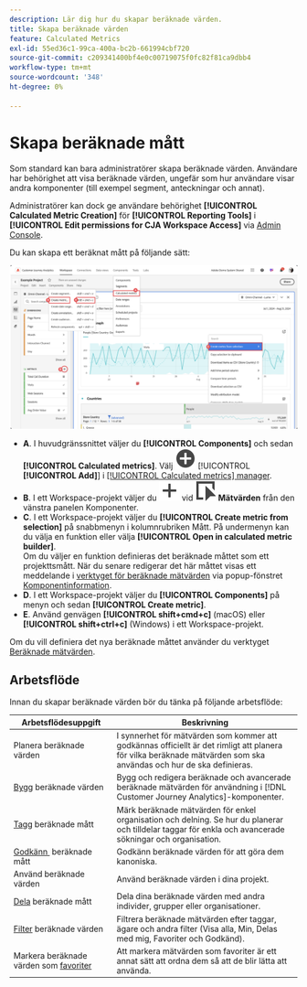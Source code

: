 ```yaml
---
description: Lär dig hur du skapar beräknade värden.
title: Skapa beräknade värden
feature: Calculated Metrics
exl-id: 55ed36c1-99ca-400a-bc2b-661994cbf720
source-git-commit: c209341400bf4e0c00719075f0fc82f81ca9dbb4
workflow-type: tm+mt
source-wordcount: '348'
ht-degree: 0%

---
```


# Skapa beräknade mått

Som standard kan bara administratörer skapa beräknade värden. Användare har behörighet att visa beräknade värden, ungefär som hur användare visar andra komponenter (till exempel segment, anteckningar och annat).

Administratörer kan dock ge användare behörighet **[!UICONTROL Calculated Metric Creation]** för **[!UICONTROL Reporting Tools]** i **[!UICONTROL Edit permissions for CJA Workspace Access]** via [Admin Console](/help/technotes/access-control.md#user-level-access).


Du kan skapa ett beräknat mått på följande sätt:

![Olika sätt att skapa ett mått](assets/create-metric.png)

* **A**. I huvudgränssnittet väljer du **[!UICONTROL Components]** och sedan **[!UICONTROL Calculated metrics]**. Välj ![AddCircle](/help/assets/icons/AddCircle.svg) [!UICONTROL **[!UICONTROL Add]**] i [[!UICONTROL Calculated metrics] manager](/help/components/calc-metrics/cm-workflow/cm-manager.md).
* **B**. I ett Workspace-projekt väljer du ![Lägg till](/help/assets/icons/Add.svg) vid ![Händelse](/help/assets/icons/Event.svg) **Mätvärden** från den vänstra panelen Komponenter.
* **C**. I ett Workspace-projekt väljer du **[!UICONTROL Create metric from selection]** på snabbmenyn i kolumnrubriken Mått. På undermenyn kan du välja en funktion eller välja **[!UICONTROL Open in calculated metric builder]**. <br/>Om du väljer en funktion definieras det beräknade måttet som ett projekttsmått. När du senare redigerar det här måttet visas ett meddelande i [verktyget för beräknade mätvärden](/help/components/use-components-in-workspace.md#component-info) via popup-fönstret [Komponentinformation](/help/components/calc-metrics/cm-workflow/cm-build-metrics.md).
* **D**. I ett Workspace-projekt väljer du **[!UICONTROL Components]** på menyn och sedan **[!UICONTROL Create metric]**.
* **E**. Använd genvägen **[!UICONTROL shift+cmd+c]** (macOS) eller **[!UICONTROL shift+ctrl+c]** (Windows) i ett Workspace-projekt.

Om du vill definiera det nya beräknade måttet använder du verktyget [Beräknade mätvärden](/help/components/calc-metrics/cm-workflow/cm-build-metrics.md).


## Arbetsflöde

Innan du skapar beräknade värden bör du tänka på följande arbetsflöde:

| Arbetsflödesuppgift | Beskrivning |
| --- | --- |
| Planera beräknade värden | I synnerhet för mätvärden som kommer att godkännas officiellt är det rimligt att planera för vilka beräknade mätvärden som ska användas och hur de ska definieras. |
| [Bygg](/help/components/calc-metrics/cm-workflow/cm-build-metrics.md) beräknade värden | Bygg och redigera beräknade och avancerade beräknade mätvärden för användning i [!DNL Customer Journey Analytics]-komponenter. |
| [Tagg](cm-tagging.md) beräknade mått | Märk beräknade mätvärden för enkel organisation och delning. Se hur du planerar och tilldelar taggar för enkla och avancerade sökningar och organisation. |
| [Godkänn &#x200B;](cm-approving.md) beräknade mått | Godkänn beräknade värden för att göra dem kanoniska. |
| Använd beräknade värden | Använd beräknade värden i dina projekt. |
| [Dela](cm-sharing.md) beräknade mått | Dela dina beräknade värden med andra individer, grupper eller organisationer. |
| [Filter](cm-filter.md) beräknade värden | Filtrera beräknade mätvärden efter taggar, ägare och andra filter (Visa alla, Min, Delas med mig, Favoriter och Godkänd). |
| Markera beräknade värden som [favoriter](cm-finding.md) | Att markera mätvärden som favoriter är ett annat sätt att ordna dem så att de blir lätta att använda. |

